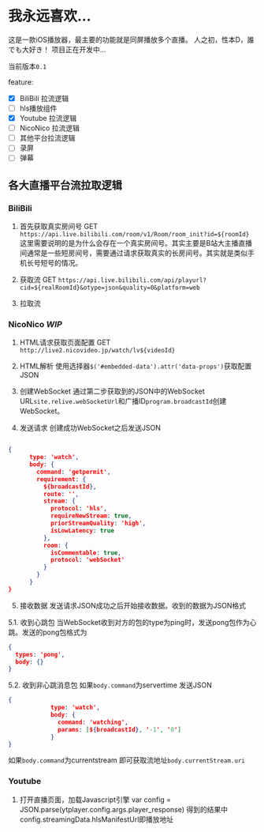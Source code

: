 # 我永远喜欢...
这是一款iOS播放器，最主要的功能就是同屏播放多个直播。
人之初，性本D，誰でも大好き！
项目正在开发中...

当前版本`0.1`

feature:
- [x] BiliBili 拉流逻辑
- [ ] hls播放组件
- [x] Youtube 拉流逻辑
- [ ] NicoNico 拉流逻辑
- [ ] 其他平台拉流逻辑
- [ ] 录屏
- [ ] 弹幕

## 各大直播平台流拉取逻辑

### BiliBili 

1. 首先获取真实房间号
GET `https://api.live.bilibili.com/room/v1/Room/room_init?id=${roomId}`
这里需要说明的是为什么会存在一个真实房间号。其实主要是B站大主播直播间通常是一些短房间号，需要通过请求获取真实的长房间号。其实就是类似手机长号短号的情况。

2. 获取流
GET `https://api.live.bilibili.com/api/playurl?cid=${realRoomId}&otype=json&quality=0&platform=web`

3. 拉取流

### NicoNico *WIP*
1. HTML请求获取页面配置
GET `http://live2.nicovideo.jp/watch/lv${videoId}`

2. HTML解析
使用选择器`$('#embedded-data').attr('data-props')`获取配置JSON

3. 创建WebSocket
通过第二步获取到的JSON中的WebSocket URL`site.relive.webSocketUrl`和广播ID`program.broadcastId`创建WebSocket。

4. 发送请求
创建成功WebSocket之后发送JSON
```JSON

{
      type: 'watch',
      body: {
        command: 'getpermit',
        requirement: {
          ${broadcastId},
          route: '',
          stream: {
            protocol: 'hls',
            requireNewStream: true,
            priorStreamQuality: 'high',
            isLowLatency: true
          },
          room: {
            isCommentable: true,
            protocol: 'webSocket'
          }
        }
      }
}

```
5. 接收数据
发送请求JSON成功之后开始接收数据。收到的数据为JSON格式

5.1. 收到心跳包
当WebSocket收到对方的包的type为ping时，发送pong包作为心跳。发送的pong包格式为
```JSON
{
  types: 'pong',
  body: {}
}
```

5.2. 收到非心跳消息包
如果`body.command`为servertime
发送JSON

```JSON
{
            type: 'watch',
            body: {
              command: 'watching',
              params: [${broadcastId}, '-1', '0']
            }
}
```

如果`body.command`为currentstream
即可获取流地址`body.currentStream.uri`

### Youtube 
1. 打开直播页面，加载Javascript引擎
var config = JSON.parse(ytplayer.config.args.player_response)
得到的结果中config.streamingData.hlsManifestUrl即播放地址


